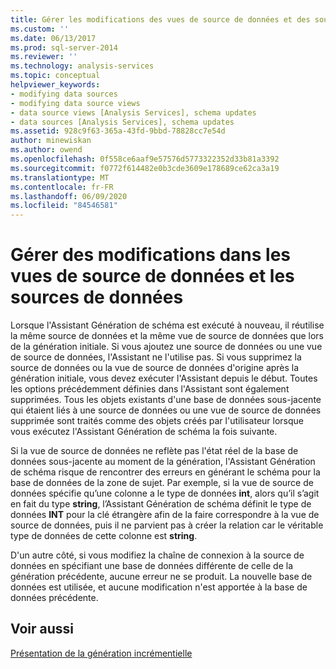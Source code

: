 ```yaml
---
title: Gérer les modifications des vues de source de données et des sources de données | Microsoft Docs
ms.custom: ''
ms.date: 06/13/2017
ms.prod: sql-server-2014
ms.reviewer: ''
ms.technology: analysis-services
ms.topic: conceptual
helpviewer_keywords:
- modifying data sources
- modifying data source views
- data source views [Analysis Services], schema updates
- data sources [Analysis Services], schema updates
ms.assetid: 928c9f63-365a-43fd-9bbd-78828cc7e54d
author: minewiskan
ms.author: owend
ms.openlocfilehash: 0f558ce6aaf9e57576d5773322352d33b81a3392
ms.sourcegitcommit: f0772f614482e0b3cde3609e178689ce62ca3a19
ms.translationtype: MT
ms.contentlocale: fr-FR
ms.lasthandoff: 06/09/2020
ms.locfileid: "84546581"
---
```

# <a name="manage-changes-to-data-source-views-and-data-sources"></a>Gérer des modifications dans les vues de source de données et les sources de données
  Lorsque l'Assistant Génération de schéma est exécuté à nouveau, il réutilise la même source de données et la même vue de source de données que lors de la génération initiale. Si vous ajoutez une source de données ou une vue de source de données, l'Assistant ne l'utilise pas. Si vous supprimez la source de données ou la vue de source de données d'origine après la génération initiale, vous devez exécuter l'Assistant depuis le début. Toutes les options précédemment définies dans l'Assistant sont également supprimées. Tous les objets existants d'une base de données sous-jacente qui étaient liés à une source de données ou une vue de source de données supprimée sont traités comme des objets créés par l'utilisateur lorsque vous exécutez l'Assistant Génération de schéma la fois suivante.  
  
 Si la vue de source de données ne reflète pas l'état réel de la base de données sous-jacente au moment de la génération, l'Assistant Génération de schéma risque de rencontrer des erreurs en générant le schéma pour la base de données de la zone de sujet. Par exemple, si la vue de source de données spécifie qu’une colonne a le type de données **int**, alors qu’il s’agit en fait du type **string**, l’Assistant Génération de schéma définit le type de données **INT** pour la clé étrangère afin de la faire correspondre à la vue de source de données, puis il ne parvient pas à créer la relation car le véritable type de données de cette colonne est **string**.  
  
 D'un autre côté, si vous modifiez la chaîne de connexion à la source de données en spécifiant une base de données différente de celle de la génération précédente, aucune erreur ne se produit. La nouvelle base de données est utilisée, et aucune modification n'est apportée à la base de données précédente.  
  
## <a name="see-also"></a>Voir aussi  
 [Présentation de la génération incrémentielle](understanding-incremental-generation.md)  
  
  
